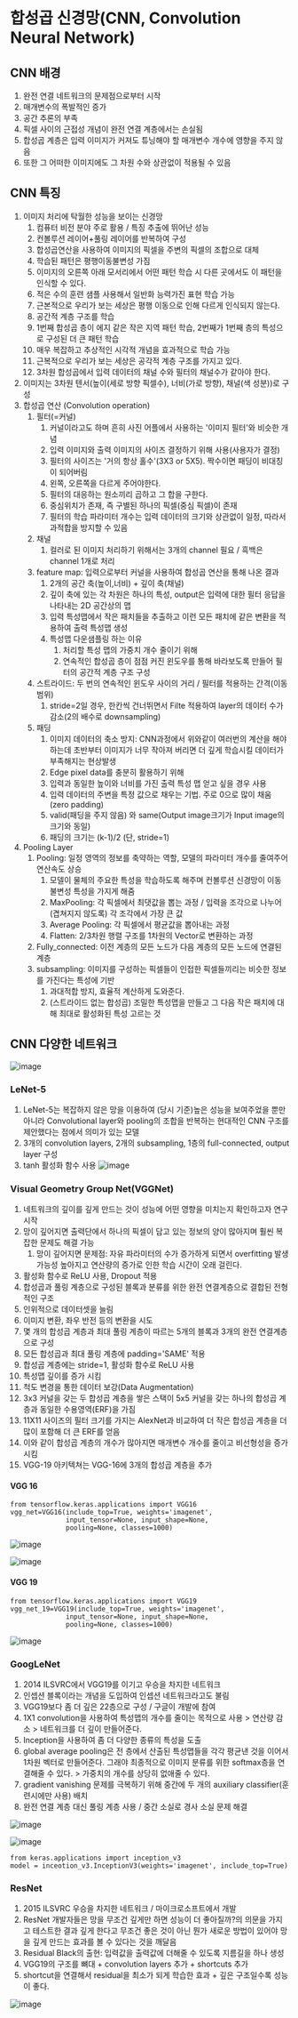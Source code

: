 # 합성곱 신경망(CNN, Convolution Neural Network)

## CNN 배경 
1. 완전 연결 네트워크의 문제점으로부터 시작
2. 매개변수의 폭발적인 증가
3. 공간 추론의 부족
4. 픽셀 사이의 근접성 개념이 완전 연결 계층에서는 손실됨
5. 합성곱 계층은 입력 이미지가 커져도 튜닝해야 할 매개변수 개수에 영향을 주지 않음
6. 또한 그 어떠한 이미지에도 그 차원 수와 상관없이 적용될 수 있음

## CNN 특징
1. 이미지 처리에 탁월한 성능을 보이는 신경망
   1. 컴퓨터 비전 분야 주로 활용 / 특징 추출에 뛰어난 성능
   2. 컨볼루션 레이어+풀링 레이어를 반복하여 구성
   3. 합성곱연산을 사용하여 이미지의 픽셀을 주변의 픽셀의 조합으로 대체
   4. 학습된 패턴은 평행이동불변성 가짐
   5. 이미지의 오른쪽 아래 모서리에서 어떤 패턴 학습 시 다른 곳에서도 이 패턴을 인식할 수 있다.
   6. 적은 수의 훈련 샘플 사용해서 일반화 능력가진 표현 학습 가능
   7. 근본적으로 우리가 보는 세상은 평행 이동으로 인해 다르게 인식되지 않는다.
   8. 공간적 계층 구조를 학습
   9. 1번째 합성곱 층이 에지 같은 작은 지역 패턴 학습, 2번째가 1번째 층의 특성으로 구성된 더 큰 패턴 학습
   10. 매우 복잡하고 추상적인 시각적 개념을 효과적으로 학습 가능
   11. 근복적으로 우리가 보는 세상은 공각적 계층 구조를 가지고 있다.
   12. 3차원 합성곱에서 입력 데이터의 채널 수와 필터의 채널수가 같아야 한다.
2. 이미지는 3차원 텐서(높이(세로 방향 픽셀수), 너비(가로 방향), 채널(색 성분))로 구성
3. 합성곱 연산 (Convolution operation)
   1. 필터(=커널)
      1. 커널이라고도 하며 흔히 사진 어플에서 사용하는 '이미지 필터'와 비슷한 개념
      2. 입력 이미지와 출력 이미지의 사이즈 결정하기 위해 사용(사용자가 결정)
      3. 필터의 사이즈는 '거의 항상 홀수'(3X3 or 5X5). 짝수이면 패딩이 비대칭이 되어버림
      4. 왼쪽, 오른쪽을 다르게 주어야한다.
      5. 필터의 대응하는 원소끼리 곱하고 그 합을 구한다.
      6. 중심위치가 존재, 즉 구별된 하나의 픽셀(중심 픽셀)이 존재
      7. 필터의 학습 파라미터 개수는 입력 데이터의 크기와 상관없이 일정, 따라서 과적합을 방지할 수 있음
   2. 채널
      1. 컬러로 된 이미지 처리하기 위해서는 3개의 channel 필요 / 흑백은 channel 1개로 처리
   3. feature map: 입력으로부터 커널을 사용하여 합성곱 연산을 통해 나온 결과
      1. 2개의 공간 축(높이,너비) + 깊이 축(채널)
      2. 깊이 축에 있는 각 차원은 하나의 특성, output은 입력에 대한 필터 응답을 나타내는 2D 공간상의 맵
      3. 입력 특성맵에서 작은 패치들을 추출하고 이런 모든 패치에 같은 변환을 적용하여 출력 특성맵 생성
      4. 특성맵 다운샘플링 하는 이유
         1. 처리할 특성 맵의 가중치 개수 줄이기 위해
         2. 연속적인 합성곱 층이 점점 커진 윈도우를 통해 바라보도록 만들어 필터의 공간적 계층 구조 구성
   4. 스트라이드: 두 번의 연속적인 윈도우 사이의 거리 / 필터를 적용하는 간격(이동범위)
      1. stride=2일 경우, 한칸씩 건너뛰면서 Filte 적용하여 layer의 데이터 수가 감소(2의 배수로 downsampling)
   5. 패딩
      1. 이미지 데이터의 축소 방지: CNN과정에서 위와같이 여러번의 계산을 해야하는데 초반부터 이미지가 너무 작아져 버리면 더 깊게 학습시킬 데이터가 부족해지는 현상발생
      2. Edge pixel data를 충분히 활용하기 위해 
      3. 입력과 동일한 높이와 너비를 가진 출력 특성 맵 얻고 싶을 경우 사용
      4. 입력 데이터의 주변을 특정 값으로 채우는 기법. 주로 0으로 많이 채움(zero padding)
      5. valid(패딩을 주지 않음) 와 same(Output image크기가 Input image의 크기와 동일)
      6. 패딩의 크기는 (k-1)/2 (단, stride=1)
4. Pooling Layer
   1. Pooling: 일정 영역의 정보를 축약하는 역할, 모델의 파라미터 개수를 줄여주어 연산속도 상승
      1. 모델이 물체의 주요한 특성을 학습하도록 해주며 컨볼루션 신경망이 이동 불변성 특성을 가지게 해줌
      2. MaxPooling: 각 픽셀에서 최댓값을 뽑는 과정 / 입력을 조각으로 나누어(겹쳐지지 않도록) 각 조각에서 가장 큰 값 
      3. Average Pooling: 각 픽셀에서 평균값을 뽑아내는 과정
      4. Flatten: 2/3차원 행렬 구조를 1차원의 Vector로 변환하는 과정
   2. Fully_connected: 이전 계층의 모든 노드가 다음 계층의 모든 노드에 연결된 계층
   3. subsampling: 이미지를 구성하는 픽셀들이 인접한 픽셀들끼리는 비슷한 정보를 가진다는 특성에 기반
      1. 과대적합 방지, 효율적 계산하게 도와준다.
      2. (스트라이드 없는 합성곱) 조밀한 특성맵을 만들고 그 다음 작은 패치에 대해 최대로 활성화된 특성 고르는 것



## CNN 다양한 네트워크
![image](https://user-images.githubusercontent.com/53258777/206835360-57d5ebc5-c92a-400d-9924-eec5dde62bb0.png)

### LeNet-5
1. LeNet-5는 복잡하지 않은 망을 이용하여 (당시 기준)높은 성능을 보여주었을 뿐만 아니라 Convolutional layer와 pooling의 조합을 반복하는 현대적인 CNN 구조를 제안했다는 점에서 의미가 있는 모델
2. 3개의 convolution layers, 2개의 subsampling, 1층의 full-connected, output layer 구성
3. tanh 활성화 함수 사용
![image](https://user-images.githubusercontent.com/53258777/206830876-5249c2e1-b970-4392-b4dc-c62b5bd838d9.png)

### Visual Geometry Group Net(VGGNet)
1. 네트워크의 깊이를 깊게 만드는 것이 성능에 어떤 영향을 미치는지 확인하고자 연구 시작
2. 망이 깊어지면 출력단에서 하나의 픽셀이 담고 있는 정보의 양이 많아지며 훨씬 복잡한 문제도 해결 가능
    1. 망이 깊어지면 문제점: 자유 파라미터의 수가 증가하게 되면서 overfitting 발생 가능성 높아지고 연산량의 증가로 인한 학습 시간이 오래 걸린다.
3. 활성화 함수로 ReLU 사용, Dropout 적용
4. 합성곱과 풀링 계층으로 구성된 블록과 분류를 위한 완전 연결계층으로 결합된 전형적인 구조
5. 인위적으로 데이터셋을 늘림
6. 이미지 변환, 좌우 반전 등의 변환을 시도
7. 몇 개의 합성곱 계층과 최대 풀링 계층이 따르는 5개의 블록과 3개의 완전 연결계층으로 구성
8. 모든 합성곱과 최대 풀링 계층에 padding='SAME' 적용
9. 합성곱 계층에는 stride=1, 활성화 함수로 ReLU 사용
10. 특성맵 깊이를 증가 시킴
11. 척도 변경을 통한 데이터 보강(Data Augmentation)
12. 3x3 커널을 갖는 두 합성곱 계층을 쌓은 스택이 5x5 커널을 갖는 하나의 합성곱 계층과 동일한 수용영역(ERF)을 가짐
13. 11X11 사이즈의 필터 크기를 가지는 AlexNet과 비교하여 더 작은 합성곱 계층을 더 많이 포함해 더 큰 ERF를 얻음
14. 이와 같이 합성곱 계층의 개수가 많아지면 매개변수 개수를 줄이고 비선형성을 증가시킴
15. VGG-19 아키텍쳐는 VGG-16에 3개의 합성곱 계층을 추가
#### VGG 16
```
from tensorflow.keras.applications import VGG16
vgg_net=VGG16(include_top=True, weights='imagenet',
              input_tensor=None, input_shape=None,
              pooling=None, classes=1000)
```
![image](https://user-images.githubusercontent.com/53258777/206831278-33e1c066-eae1-4696-981b-1ebd56e3262a.png)

![image](https://user-images.githubusercontent.com/53258777/206831311-0a976d2b-bc4d-4477-adff-ffb7b0609315.png)

#### VGG 19

```
from tensorflow.keras.applications import VGG19
vgg_net_19=VGG19(include_top=True, weights='imagenet',
              input_tensor=None, input_shape=None,
              pooling=None, classes=1000)
```
![image](https://user-images.githubusercontent.com/53258777/206831381-2ba54f8e-ef15-400d-9f5a-19b0878f2cb5.png)

### GoogLeNet
1. 2014 ILSVRC에서 VGG19를 이기고 우승을 차지한 네트워크
2. 인셉션 블록이라는 개념을 도입하여 인셉션 네트워크라고도 불림
3. VGG19보다 좀 더 깊은 22층으로 구성 / 구글이 개발에 참여
4. 1X1 convolution을 사용하여 특성맵의 개수를 줄이는 목적으로 사용 > 연산량 감소 > 네트워크를 더 깊이 만들어준다.
5. Inception을 사용하여 좀 더 다양한 종류의 특성을 도출
6. global average pooling은 전 층에서 산출된 특성맵들을 각각 평균낸 것을 이어서 1차원 벡터로 만들어준다. 그래야 최종적으로 이미지 분류를 위한 softmax층을 연결해줄 수 있다. > 가중치의 개수를 상당히 없애줄 수 있다.
7. gradient vanishing 문제를 극복하기 위해 중간에 두 개의 auxiliary classifier(훈련시에만 사용) 배치
8. 완전 연결 계층 대신 풀링 계층 사용 / 중간 소실로 경사 소실 문제 해결

![image](https://user-images.githubusercontent.com/53258777/206835904-697d7f66-1357-476b-97e1-387fb235ee82.png)

![image](https://user-images.githubusercontent.com/53258777/206835894-64b8bd8d-8696-46af-bfee-1e71633d901b.png)
```
from keras.applications import inception_v3
model = inceotion_v3.InceptionV3(weights='imagenet', include_top=True)
```

### ResNet
1. 2015 ILSVRC 우승을 차지한 네트워크 / 마이크로소프트에서 개발
2. ResNet 개발자들은 망을 무조건 깊게만 하면 성능이 더 좋아질까?의 의문을 가지고 테스트한 결과 깊게 한다고 무조건 좋은 것이 아닌 뭔가 새로운 방법이 있어야 망을 깊게 만드는 효과를 볼 수 있다는 것을 깨달음
3. Residual Black의 출현: 입력값을 출력값에 더해줄 수 있도록 지름길을 하나 생성
4. VGG19의 구조를 뼈대 + convolution layers 추가 + shortcuts 추가
5. shortcut을 연결해서 residual을 최소가 되게 학습한 효과 + 깊은 구조일수록 성능이 좋다.

![image](https://user-images.githubusercontent.com/53258777/206835933-41f4dea8-4e07-4ce7-bd8a-544456aaed58.png)
